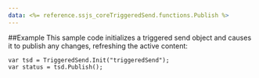 ```yaml
---
data: <%= reference.ssjs_coreTriggeredSend.functions.Publish %>
---
```


##Example
This sample code initializes a triggered send object and causes it to publish any changes, refreshing the active content:
```
var tsd = TriggeredSend.Init("triggeredSend");
var status = tsd.Publish();
```
